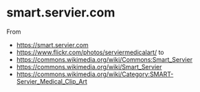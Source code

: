 # smart.servier.com
From 
* https://smart.servier.com 
* https://www.flickr.com/photos/serviermedicalart/
to
* https://commons.wikimedia.org/wiki/Commons:Smart_Servier
* https://commons.wikimedia.org/wiki/Smart_Servier
* https://commons.wikimedia.org/wiki/Category:SMART-Servier_Medical_Clip_Art
